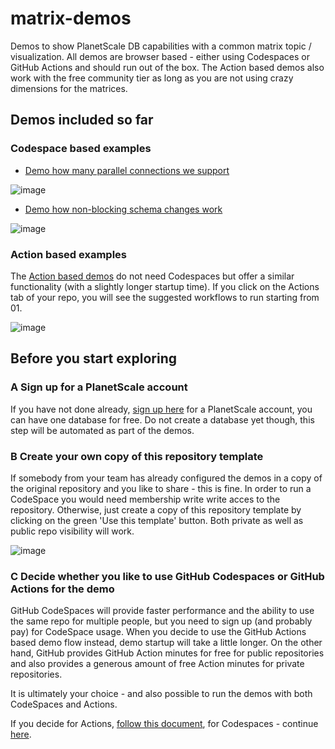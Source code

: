 # matrix-demos

Demos to show PlanetScale DB capabilities with a common matrix topic / visualization. All demos are browser based - either using Codespaces or GitHub Actions and should run out of the box. The Action based demos also work with the free community tier as long as you are not using crazy dimensions for the matrices.

## Demos included so far

### Codespace based examples
* [Demo how many parallel connections we support](codespace-based-demos.md#how-to-use-parallel-connection-test-demo)

![image](https://user-images.githubusercontent.com/1872314/136703003-84724233-bdce-483b-b1ac-fb6e6e331aa4.png)

* [Demo how non-blocking schema changes work](codespace-based-demos.md#how-to-use-non-blocking-schema-change-demo)

![image](https://user-images.githubusercontent.com/1872314/137904594-ddf38ea5-d63f-4d52-b300-89eae0ff0dd1.png)

### Action based examples

The [Action based demos](action-based-demos.md) do not need Codespaces but offer a similar functionality (with a slightly longer startup time).
If you click on the Actions tab of your repo, you will see the suggested workflows to run starting from 01.

![image](https://user-images.githubusercontent.com/1872314/140483434-d3ee5ce9-1b19-4196-b1ba-08395a525d8f.png)

## Before you start exploring

### A Sign up for a PlanetScale account

If you have not done already, [sign up here](https://auth.planetscale.com/sign-up) for a PlanetScale account, you can have one database for free. Do not create a database yet though, this step will be automated as part of the demos.

### B Create your own copy of this repository template

If somebody from your team has already configured the demos in a copy of the original repository and you like to share - this is fine. In order to run a CodeSpace you would need membership write write acces to the repository. Otherwise, just create a copy of this repository template by clicking on the green 'Use this template' button. Both private as well as public repo visibility will work.

![image](https://user-images.githubusercontent.com/1872314/141356169-d1dcc996-9e3f-41bc-b4cb-c96b5f0cb843.png)


### C Decide whether you like to use GitHub Codespaces or GitHub Actions for the demo

GitHub CodeSpaces will provide faster performance and the ability to use the same repo for multiple people, but you need to sign up (and probably pay) for CodeSpace usage. When you decide to use the GitHub Actions based demo flow instead, demo startup will take a little longer. On the other hand, GitHub provides GitHub Action minutes for free for public repositories and also provides a generous amount of free Action minutes for private repositories.

It is ultimately your choice - and also possible to run the demos with both CodeSpaces and Actions.

If you decide for Actions, [follow this document](action-based-demos.md), for Codespaces - continue [here](codespace-based-demos.md).
